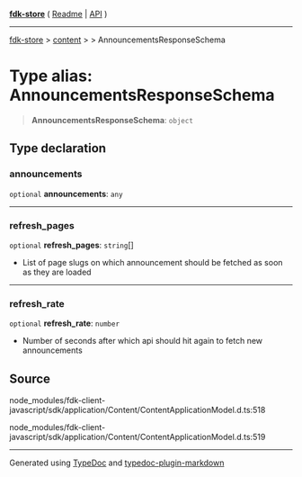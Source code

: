 [**fdk-store**](../../../README.md) ( [Readme](../../../README.md) \| [API](../../../API.md) )

---

[fdk-store](../../../API.md) > [content](../../README.md) > [<internal>](../README.md) > AnnouncementsResponseSchema

# Type alias: AnnouncementsResponseSchema

> **AnnouncementsResponseSchema**: `object`

## Type declaration

### announcements

`optional` **announcements**: `any`

---

### refresh_pages

`optional` **refresh_pages**: `string`[]

- List of page slugs on which
  announcement should be fetched as soon as they are loaded

---

### refresh_rate

`optional` **refresh_rate**: `number`

- Number of seconds after which api should
  hit again to fetch new announcements

## Source

node_modules/fdk-client-javascript/sdk/application/Content/ContentApplicationModel.d.ts:518

node_modules/fdk-client-javascript/sdk/application/Content/ContentApplicationModel.d.ts:519

---

Generated using [TypeDoc](https://typedoc.org/) and [typedoc-plugin-markdown](https://www.npmjs.com/package/typedoc-plugin-markdown)
